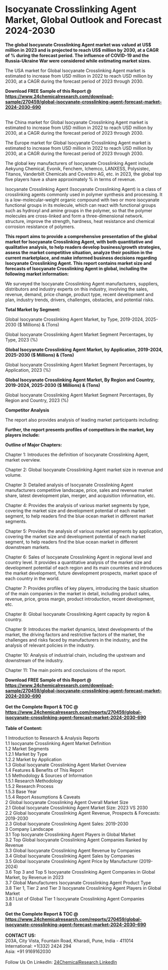 <h1>Isocyanate Crosslinking Agent Market, Global Outlook and Forecast 2024-2030</h1><p><strong>The global Isocyanate Crosslinking Agent market was valued at US$ million in 2023 and is projected to reach US$ million by 2030, at a CAGR of % during the forecast period. The influence of COVID-19 and the Russia-Ukraine War were considered while estimating market sizes.</strong></p><p>
</p><p>The USA market for Global Isocyanate Crosslinking Agent market is estimated to increase from USD million in 2022 to reach USD million by 2030, at a CAGR during the forecast period of 2023 through 2030.</p><div><b>Download FREE Sample of this Report @ 
            <a href="https://www.24chemicalresearch.com/download-sample/270459/global-isocyanate-crosslinking-agent-forecast-market-2024-2030-690">
            https://www.24chemicalresearch.com/download-sample/270459/global-isocyanate-crosslinking-agent-forecast-market-2024-2030-690</a></b></div><br><p>
</p><p>The China market for Global Isocyanate Crosslinking Agent market is estimated to increase from USD million in 2022 to reach USD million by 2030, at a CAGR during the forecast period of 2023 through 2030.</p><p>
</p><p>The Europe market for Global Isocyanate Crosslinking Agent market is estimated to increase from USD million in 2022 to reach USD million by 2030, at a CAGR during the forecast period of 2023 through 2030.</p><p>
</p><p>The global key manufacturers of Isocyanate Crosslinking Agent include Aekyung Chemical, Evonik, Fenchem, Ichemco, LANXESS, Polysistec, Titanos, Vanderbilt Chemicals and Covestro AG, etc. in 2023, the global top five players have a share approximately % in terms of revenue.</p><p>
Isocyanate Crosslinking Agent (Isocyanate Crosslinking Agent) is a class of crosslinking agents commonly used in polymer synthesis and processing. It is a low-molecular-weight organic compound with two or more isocyanate functional groups in its molecule, which can react with functional groups such as hydroxyl and amine groups in the polymer, so that the polymer molecules are cross-linked and form a three-dimensional network. structure, improve the strength, hardness, heat resistance and chemical corrosion resistance of polymers.</p><p>
<strong>This report aims to provide a comprehensive presentation of the global market for Isocyanate Crosslinking Agent, with both quantitative and qualitative analysis, to help readers develop business/growth strategies, assess the market competitive situation, analyze their position in the current marketplace, and make informed business decisions regarding Isocyanate Crosslinking Agent. This report contains market size and forecasts of Isocyanate Crosslinking Agent in global, including the following market information:</strong></p><p>
</p><p>
</p><p>We surveyed the Isocyanate Crosslinking Agent manufacturers, suppliers, distributors and industry experts on this industry, involving the sales, revenue, demand, price change, product type, recent development and plan, industry trends, drivers, challenges, obstacles, and potential risks.</p><p>
<strong>Total Market by Segment:</strong></p><p>
Global Isocyanate Crosslinking Agent Market, by Type, 2019-2024, 2025-2030 ($ Millions) &amp; (Tons)</p><p>
Global Isocyanate Crosslinking Agent Market Segment Percentages, by Type, 2023 (%)</p><p>
</p><p>
</p><p><strong>Global Isocyanate Crosslinking Agent Market, by Application, 2019-2024, 2025-2030 ($ Millions) &amp; (Tons)</strong></p><p>
Global Isocyanate Crosslinking Agent Market Segment Percentages, by Application, 2023 (%)</p><p>
</p><p>
</p><p><strong>Global Isocyanate Crosslinking Agent Market, By Region and Country, 2019-2024, 2025-2030 ($ Millions) &amp; (Tons)</strong></p><p>
Global Isocyanate Crosslinking Agent Market Segment Percentages, By Region and Country, 2023 (%)</p><p>
</p><p>
</p><p><strong>Competitor Analysis</strong></p><p>
The report also provides analysis of leading market participants including:</p><p>
</p><p>
</p><p><strong>Further, the report presents profiles of competitors in the market, key players include:</strong></p><p>
</p><p>
</p><p><strong>Outline of Major Chapters:</strong></p><p>
Chapter 1: Introduces the definition of Isocyanate Crosslinking Agent, market overview.</p><p>
Chapter 2: Global Isocyanate Crosslinking Agent market size in revenue and volume.</p><p>
Chapter 3: Detailed analysis of Isocyanate Crosslinking Agent manufacturers competitive landscape, price, sales and revenue market share, latest development plan, merger, and acquisition information, etc.</p><p>
Chapter 4: Provides the analysis of various market segments by type, covering the market size and development potential of each market segment, to help readers find the blue ocean market in different market segments.</p><p>
Chapter 5: Provides the analysis of various market segments by application, covering the market size and development potential of each market segment, to help readers find the blue ocean market in different downstream markets.</p><p>
Chapter 6: Sales of Isocyanate Crosslinking Agent in regional level and country level. It provides a quantitative analysis of the market size and development potential of each region and its main countries and introduces the market development, future development prospects, market space of each country in the world.</p><p>
Chapter 7: Provides profiles of key players, introducing the basic situation of the main companies in the market in detail, including product sales, revenue, price, gross margin, product introduction, recent development, etc.</p><p>
Chapter 8: Global Isocyanate Crosslinking Agent capacity by region &amp; country.</p><p>
Chapter 9: Introduces the market dynamics, latest developments of the market, the driving factors and restrictive factors of the market, the challenges and risks faced by manufacturers in the industry, and the analysis of relevant policies in the industry.</p><p>
Chapter 10: Analysis of industrial chain, including the upstream and downstream of the industry.</p><p>
Chapter 11: The main points and conclusions of the report.</p><div><b>Download FREE Sample of this Report @ 
            <a href="https://www.24chemicalresearch.com/download-sample/270459/global-isocyanate-crosslinking-agent-forecast-market-2024-2030-690">
            https://www.24chemicalresearch.com/download-sample/270459/global-isocyanate-crosslinking-agent-forecast-market-2024-2030-690</a></b></div><br><div><b>Get the Complete Report & TOC @ 
            <a href="https://www.24chemicalresearch.com/reports/270459/global-isocyanate-crosslinking-agent-forecast-market-2024-2030-690">
            https://www.24chemicalresearch.com/reports/270459/global-isocyanate-crosslinking-agent-forecast-market-2024-2030-690</a></b></div><br>
            <b>Table of Content:</b><p>1 Introduction to Research & Analysis Reports<br />
    1.1 Isocyanate Crosslinking Agent Market Definition<br />
    1.2 Market Segments<br />
        1.2.1 Market by Type<br />
        1.2.2 Market by Application<br />
    1.3 Global Isocyanate Crosslinking Agent Market Overview<br />
    1.4 Features & Benefits of This Report<br />
    1.5 Methodology & Sources of Information<br />
        1.5.1 Research Methodology<br />
        1.5.2 Research Process<br />
        1.5.3 Base Year<br />
        1.5.4 Report Assumptions & Caveats<br />
2 Global Isocyanate Crosslinking Agent Overall Market Size<br />
    2.1 Global Isocyanate Crosslinking Agent Market Size: 2023 VS 2030<br />
    2.2 Global Isocyanate Crosslinking Agent Revenue, Prospects & Forecasts: 2019-2030<br />
    2.3 Global Isocyanate Crosslinking Agent Sales: 2019-2030<br />
3 Company Landscape<br />
    3.1 Top Isocyanate Crosslinking Agent Players in Global Market<br />
    3.2 Top Global Isocyanate Crosslinking Agent Companies Ranked by Revenue<br />
    3.3 Global Isocyanate Crosslinking Agent Revenue by Companies<br />
    3.4 Global Isocyanate Crosslinking Agent Sales by Companies<br />
    3.5 Global Isocyanate Crosslinking Agent Price by Manufacturer (2019-2024)<br />
    3.6 Top 3 and Top 5 Isocyanate Crosslinking Agent Companies in Global Market, by Revenue in 2023<br />
    3.7 Global Manufacturers Isocyanate Crosslinking Agent Product Type<br />
    3.8 Tier 1, Tier 2 and Tier 3 Isocyanate Crosslinking Agent Players in Global Market<br />
        3.8.1 List of Global Tier 1 Isocyanate Crosslinking Agent Companies<br />
        3.8</p><div><b>Get the Complete Report & TOC @ 
            <a href="https://www.24chemicalresearch.com/reports/270459/global-isocyanate-crosslinking-agent-forecast-market-2024-2030-690">
            https://www.24chemicalresearch.com/reports/270459/global-isocyanate-crosslinking-agent-forecast-market-2024-2030-690</a></b></div><br><b>CONTACT US:</b><br>
            203A, City Vista, Fountain Road, Kharadi, Pune, India - 411014<br>
            International: +1(332) 2424 294<br>
            Asia: +91 9169162030 <br><br>
            Follow Us On LinkedIn: <a href="https://www.linkedin.com/company/24chemicalresearch/">24ChemicalResearch LinkedIn</a>